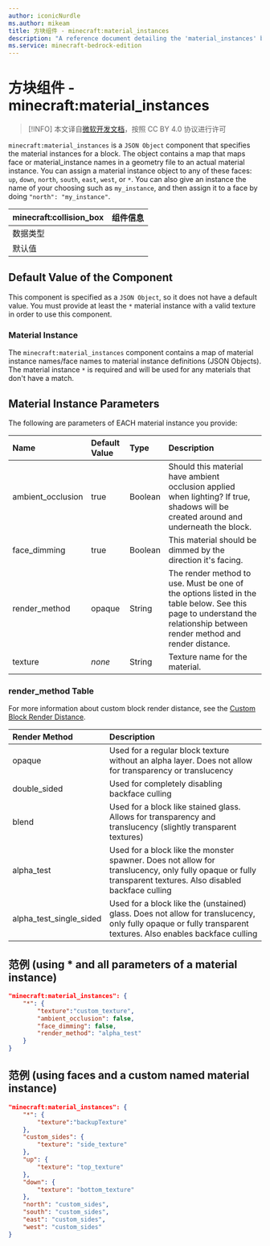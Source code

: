 ```yaml
---
author: iconicNurdle
ms.author: mikeam
title: 方块组件 - minecraft:material_instances
description: "A reference document detailing the 'material_instances' block component"
ms.service: minecraft-bedrock-edition
---
```


# 方块组件 - minecraft:material_instances

> [!INFO]
> 本文译自[微软开发文档](https://learn.microsoft.com/en-us/minecraft/creator/)，按照 CC BY 4.0 协议进行许可

`minecraft:material_instances` is a `JSON Object` component that specifies the material instances for a block. The object contains a map that maps face or material_instance names in a geometry file to an actual material instance. You can assign a material instance object to any of these faces: `up`, `down`, `north`, `south`, `east`, `west`, or `*`. You can also give an instance the name of your choosing such as `my_instance`, and then assign it to a face by doing `"north": "my_instance"`.

| minecraft:collision_box | 组件信息 |
| ----------------------- | -------- |
| 数据类型                |          |
| 默认值                  |          |

## Default Value of the Component

This component is specified as a `JSON Object`, so it does not have a default value. You must provide at least the `*` material instance with a valid texture in order to use this component.

### Material Instance

The `minecraft:material_instances` component contains a map of material instance names/face names to material instance definitions (JSON Objects). The material instance `*` is required and will be used for any materials that don't have a match.

## Material Instance Parameters

The following are parameters of EACH material instance you provide:

| Name |Default Value |Type |Description |
|:----|:----|:----|:----|
| ambient_occlusion | true | Boolean| Should this material have ambient occlusion applied when lighting? If true, shadows will be created around and underneath the block. |
| face_dimming | true | Boolean | This material should be dimmed by the direction it's facing. |
| render_method | opaque | String | The render method to use. Must be one of the options listed in the table below. See this page to understand the relationship between render method and render distance.  |
| texture | *none* | String | Texture name for the material. |

### render_method Table

For more information about custom block render distance, see the [Custom Block Render Distance](../../../../../../creator/Documents/CustomBlockRenderDistance.md).

| Render Method | Description |
|:----|:----|
| opaque | Used for a regular block texture without an alpha layer. Does not allow for transparency or translucency |
| double_sided | Used for completely disabling backface culling |
| blend | Used for a block like stained glass. Allows for transparency and translucency (slightly transparent textures) |
| alpha_test | Used for a block like the monster spawner. Does not allow for translucency, only fully opaque or fully transparent textures. Also disabled backface culling |
| alpha_test_single_sided | Used for a block like the (unstained) glass. Does not allow for translucency, only fully opaque or fully transparent textures. Also enables backface culling |

## 范例 (using * and all parameters of a material instance)

```json
"minecraft:material_instances": {
    "*": {
        "texture":"custom_texture",
        "ambient_occlusion": false,
        "face_dimming": false,
        "render_method": "alpha_test"
    }
}
```

## 范例 (using faces and a custom named material instance)

```json
"minecraft:material_instances": {
    "*": {
        "texture":"backupTexture"
    },
    "custom_sides": {
        "texture": "side_texture"
    },
    "up": {
        "texture": "top_texture"
    },
    "down": {
        "texture": "bottom_texture"
    },
    "north": "custom_sides",
    "south": "custom_sides",
    "east": "custom_sides",
    "west": "custom_sides"
}
```
